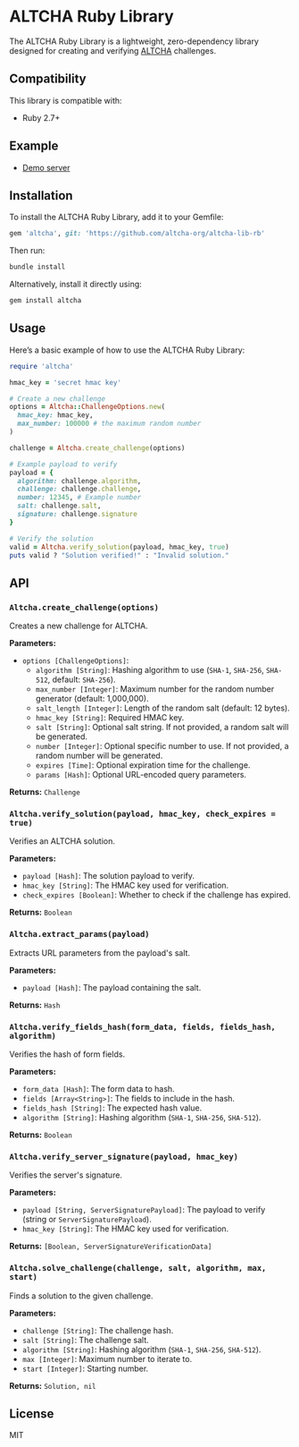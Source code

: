 # ALTCHA Ruby Library

The ALTCHA Ruby Library is a lightweight, zero-dependency library designed for creating and verifying [ALTCHA](https://altcha.org) challenges.

## Compatibility

This library is compatible with:

- Ruby 2.7+

## Example

- [Demo server](https://github.com/altcha-org/altcha-starter-rb)

## Installation

To install the ALTCHA Ruby Library, add it to your Gemfile:

```ruby
gem 'altcha', git: 'https://github.com/altcha-org/altcha-lib-rb'
```

Then run:

```sh
bundle install
```

Alternatively, install it directly using:

```sh
gem install altcha
```

## Usage

Here’s a basic example of how to use the ALTCHA Ruby Library:

```ruby
require 'altcha'

hmac_key = 'secret hmac key'

# Create a new challenge
options = Altcha::ChallengeOptions.new(
  hmac_key: hmac_key,
  max_number: 100000 # the maximum random number
)

challenge = Altcha.create_challenge(options)

# Example payload to verify
payload = {
  algorithm: challenge.algorithm,
  challenge: challenge.challenge,
  number: 12345, # Example number
  salt: challenge.salt,
  signature: challenge.signature
}

# Verify the solution
valid = Altcha.verify_solution(payload, hmac_key, true)
puts valid ? "Solution verified!" : "Invalid solution."
```

## API

### `Altcha.create_challenge(options)`

Creates a new challenge for ALTCHA.

**Parameters:**

- `options [ChallengeOptions]`:
  - `algorithm [String]`: Hashing algorithm to use (`SHA-1`, `SHA-256`, `SHA-512`, default: `SHA-256`).
  - `max_number [Integer]`: Maximum number for the random number generator (default: 1,000,000).
  - `salt_length [Integer]`: Length of the random salt (default: 12 bytes).
  - `hmac_key [String]`: Required HMAC key.
  - `salt [String]`: Optional salt string. If not provided, a random salt will be generated.
  - `number [Integer]`: Optional specific number to use. If not provided, a random number will be generated.
  - `expires [Time]`: Optional expiration time for the challenge.
  - `params [Hash]`: Optional URL-encoded query parameters.

**Returns:** `Challenge`

### `Altcha.verify_solution(payload, hmac_key, check_expires = true)`

Verifies an ALTCHA solution.

**Parameters:**

- `payload [Hash]`: The solution payload to verify.
- `hmac_key [String]`: The HMAC key used for verification.
- `check_expires [Boolean]`: Whether to check if the challenge has expired.

**Returns:** `Boolean`

### `Altcha.extract_params(payload)`

Extracts URL parameters from the payload's salt.

**Parameters:**

- `payload [Hash]`: The payload containing the salt.

**Returns:** `Hash`

### `Altcha.verify_fields_hash(form_data, fields, fields_hash, algorithm)`

Verifies the hash of form fields.

**Parameters:**

- `form_data [Hash]`: The form data to hash.
- `fields [Array<String>]`: The fields to include in the hash.
- `fields_hash [String]`: The expected hash value.
- `algorithm [String]`: Hashing algorithm (`SHA-1`, `SHA-256`, `SHA-512`).

**Returns:** `Boolean`

### `Altcha.verify_server_signature(payload, hmac_key)`

Verifies the server's signature.

**Parameters:**

- `payload [String, ServerSignaturePayload]`: The payload to verify (string or `ServerSignaturePayload`).
- `hmac_key [String]`: The HMAC key used for verification.

**Returns:** `[Boolean, ServerSignatureVerificationData]`

### `Altcha.solve_challenge(challenge, salt, algorithm, max, start)`

Finds a solution to the given challenge.

**Parameters:**

- `challenge [String]`: The challenge hash.
- `salt [String]`: The challenge salt.
- `algorithm [String]`: Hashing algorithm (`SHA-1`, `SHA-256`, `SHA-512`).
- `max [Integer]`: Maximum number to iterate to.
- `start [Integer]`: Starting number.

**Returns:** `Solution, nil`

## License

MIT